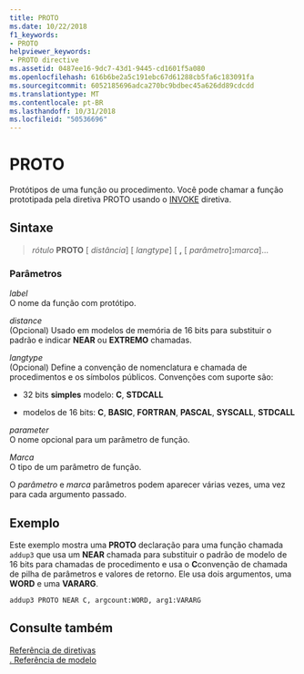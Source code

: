 ```yaml
---
title: PROTO
ms.date: 10/22/2018
f1_keywords:
- PROTO
helpviewer_keywords:
- PROTO directive
ms.assetid: 0487ee16-9dc7-43d1-9445-cd1601f5a080
ms.openlocfilehash: 616b6be2a5c191ebc67d61288cb5fa6c183091fa
ms.sourcegitcommit: 6052185696adca270bc9bdbec45a626dd89cdcdd
ms.translationtype: MT
ms.contentlocale: pt-BR
ms.lasthandoff: 10/31/2018
ms.locfileid: "50536696"
---
```

# <a name="proto"></a>PROTO

Protótipos de uma função ou procedimento. Você pode chamar a função prototipada pela diretiva PROTO usando o [INVOKE](invoke.md) diretiva.

## <a name="syntax"></a>Sintaxe

> *rótulo* **PROTO** \[ *distância*] \[ *langtype*] \[ __,__ \[ *parâmetro*]__:__*marca*]...

### <a name="parameters"></a>Parâmetros

*label*<br/>
O nome da função com protótipo.

*distance*<br/>
(Opcional) Usado em modelos de memória de 16 bits para substituir o padrão e indicar **NEAR** ou **EXTREMO** chamadas.

*langtype*<br/>
(Opcional) Define a convenção de nomenclatura e chamada de procedimentos e os símbolos públicos. Convenções com suporte são:

- 32 bits **simples** modelo: **C**, **STDCALL**

- modelos de 16 bits: **C**, **BASIC**, **FORTRAN**, **PASCAL**, **SYSCALL**, **STDCALL**

*parameter*<br/>
O nome opcional para um parâmetro de função.

*Marca*<br/>
O tipo de um parâmetro de função.

O *parâmetro* e *marca* parâmetros podem aparecer várias vezes, uma vez para cada argumento passado.

## <a name="example"></a>Exemplo

Este exemplo mostra uma **PROTO** declaração para uma função chamada `addup3` que usa um **NEAR** chamada para substituir o padrão de modelo de 16 bits para chamadas de procedimento e usa o **C**convenção de chamada de pilha de parâmetros e valores de retorno. Ele usa dois argumentos, uma **WORD** e uma **VARARG**.

```MASM
addup3 PROTO NEAR C, argcount:WORD, arg1:VARARG
```

## <a name="see-also"></a>Consulte também

[Referência de diretivas](directives-reference.md)<br/>
[. Referência de modelo](dot-model.md)<br/>
